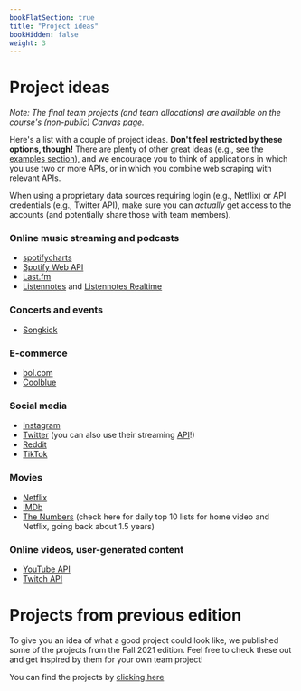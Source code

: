 ```yaml
---
bookFlatSection: true
title: "Project ideas"
bookHidden: false
weight: 3
---
```


# Project ideas

*Note: The final team projects (and team allocations) are available on the course's (non-public) Canvas page.*

Here's a list with a couple of project ideas. __Don't feel restricted by these options, though!__ There are plenty of other great ideas (e.g., see the [examples section](../../../examples)), and we encourage you to think of applications in which you use two or more APIs, or in which you combine web scraping with relevant APIs.

When using a proprietary data sources requiring login (e.g., Netflix) or API credentials (e.g., Twitter API), make sure you can *actually* get access to the accounts (and potentially share those with team members).



<!--Research Context

Skilling up in web scraping and APIs requires practice, and conducting a group project is a great way to learn more about any facet of data- or computer science. Choose one of the following questions to explore further or pitch your own one during one of the live meetings in the course!
-->

### Online music streaming and podcasts
- [spotifycharts](https://spotifycharts.com/regional)
- [Spotify Web API](https://developer.spotify.com/documentation/web-api/)
- [Last.fm](https://last.fm)
- [Listennotes](https://listennotes.com) and [Listennotes Realtime](https://listennotes.com/realtime)

<!--
- Potential research questions
  - Compare the rankings across countries throughout time (2017-2021)
      - How long do tracks typically stay in the top 200?
      - Are the Spotify top 200 charts similar to [YouTube Music charts](https://charts.youtube.com)?
      - What is the relative market share of music streaming in comparison to global figures?
      - Can tracks that fell off the track, bounce back and climb up the rankings again?
      - Do the total number of streams significantly fluctuate throughout time?
    - Can you find clusters of countries that share the same music taste?
-->

### Concerts and events
- [Songkick](https://www.songkick.com/developer)

### E-commerce
- [bol.com](bol.com)
- [Coolblue](coolblue.nl)
<!--
- Potential business questions
   - Are our tech products priced lower than our competitors?
   - Are the same products on sale at the same time?
   - Are customer reviews comparable across platforms?
   - How are products ordered by default?
-->

### Social media
- [Instagram](https://www.instagram.com)
- [Twitter](https://www.twitter.com) (you can also use their streaming [API](https://developer.twitter.com/en/docs)!)
- [Reddit](https://www.reddit.com/dev/api/)
- [TikTok](https://www.tiktok.com)

### Movies
- [Netflix](https://www.netflix.com/browse)
- [IMDb](https://www.imdb.com)
- [The Numbers](https://www.the-numbers.com/) (check here for daily top 10 lists for home video and Netflix, going back about 1.5 years)
<!--
- Potential research questions
  - Which movie genres are most popular, and are most likely to be trending?
  - Are Netflix originals promoted more often on the homescreen than other movies?
  - Are the highest rated movies also the ones most popular on Netflix?
-->

### Online videos, user-generated content
- [YouTube API](https://developers.google.com/youtube/v3)
- [Twitch API](https://dev.twitch.tv/docs/api)

<!--
- Potential research questions
  - What are the most popular types of YouTube channels in terms of views?
  - Did watchtime and views go up for these channels since the COVID-19 outbreak?
  - Do the channels with the most subscribers also earn the most? (e.g., see [Socialblade](https://socialblade.com/youtube/))
  - What factors play a role in determining the "Socialblade" channel grade?
  - How can you identify upcoming Youtubers that show great potential for an advertising partnership?
  - How does Twitch help creators earn money and build their fandom?
-->

# Projects from previous edition
To give you an idea of what a good project could look like, we published some of the projects from the Fall 2021 edition. Feel free to check these out and get inspired by them for your own team project!

You can find the projects by [clicking here](https://zenodo.org/record/5902839#.YfAO02DTX0o)
